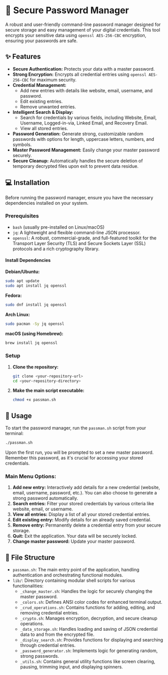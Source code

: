 # 🔐 Secure Password Manager

A robust and user-friendly command-line password manager designed for secure storage and easy management of your digital credentials. This tool encrypts your sensitive data using `openssl AES-256-CBC` encryption, ensuring your passwords are safe.

## ✨ Features

  * **Secure Authentication:** Protects your data with a master password.
  * **Strong Encryption:** Encrypts all credential entries using `openssl AES-256-CBC` for maximum security.
  * **Credential Management:**
      * Add new entries with details like website, email, username, and password.
      * Edit existing entries.
      * Remove unwanted entries.
  * **Intelligent Search & Display:**
      * Search for credentials by various fields, including Website, Email, Username, Logged-in-via, Linked Email, and Recovery Email.
      * View all stored entries.
  * **Password Generation:** Generate strong, customizable random passwords with options for length, uppercase letters, numbers, and symbols.
  * **Master Password Management:** Easily change your master password securely.
  * **Secure Cleanup:** Automatically handles the secure deletion of temporary decrypted files upon exit to prevent data residue.

## 💻 Installation

Before running the password manager, ensure you have the necessary dependencies installed on your system.

### Prerequisites

  * `bash` (usually pre-installed on Linux/macOS)
  * `jq`: A lightweight and flexible command-line JSON processor.
  * `openssl`: A robust, commercial-grade, and full-featured toolkit for the Transport Layer Security (TLS) and Secure Sockets Layer (SSL) protocols and a rich cryptography library.

#### Install Dependencies

**Debian/Ubuntu:**

```bash
sudo apt update
sudo apt install jq openssl
```

**Fedora:**

```bash
sudo dnf install jq openssl
```

**Arch Linux:**

```bash
sudo pacman -Sy jq openssl
```

**macOS (using Homebrew):**

```bash
brew install jq openssl
```

### Setup

1.  **Clone the repository:**

    ```bash
    git clone <your-repository-url>
    cd <your-repository-directory>
    ```

2.  **Make the main script executable:**

    ```bash
    chmod +x passman.sh
    ```

## 🚀 Usage

To start the password manager, run the `passman.sh` script from your terminal:

```bash
./passman.sh
```

Upon the first run, you will be prompted to set a new master password. Remember this password, as it's crucial for accessing your stored credentials.

### Main Menu Options:

1.  **Add new entry:** Interactively add details for a new credential (website, email, username, password, etc.). You can also choose to generate a strong password automatically.
2.  **Search entries:** Filter your stored credentials by various criteria like website, email, or username.
3.  **View all entries:** Display a list of all your stored credential entries.
4.  **Edit existing entry:** Modify details for an already saved credential.
5.  **Remove entry:** Permanently delete a credential entry from your secure storage.
6.  **Quit:** Exit the application. Your data will be securely locked.
7.  **Change master password:** Update your master password.

## 📂 File Structure

  * `passman.sh`: The main entry point of the application, handling authentication and orchestrating functional modules.
  * `lib/`: Directory containing modular shell scripts for various functionalities:
      * `_change_master.sh`: Handles the logic for securely changing the master password.
      * `_colors.sh`: Defines ANSI color codes for enhanced terminal output.
      * `_crud_operations.sh`: Contains functions for adding, editing, and removing credential entries.
      * `_crypto.sh`: Manages encryption, decryption, and secure cleanup operations.
      * `_data_storage.sh`: Handles loading and saving of JSON credential data to and from the encrypted file.
      * `_display_search.sh`: Provides functions for displaying and searching through credential entries.
      * `_password_generator.sh`: Implements logic for generating random, strong passwords.
      * `_utils.sh`: Contains general utility functions like screen clearing, pausing, trimming input, and displaying spinners.

